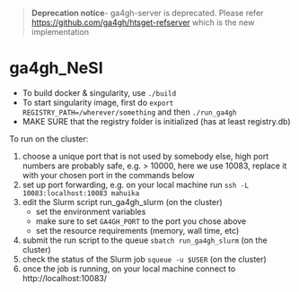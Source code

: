 >**Deprecation notice**- ga4gh-server is deprecated. Please refer https://github.com/ga4gh/htsget-refserver which is the new implementation

# ga4gh_NeSI

- To build docker & singularity, use `./build`
- To start singularity image, first do `export REGISTRY_PATH=/wherever/something` and then `./run_ga4gh`
- MAKE SURE that the registry folder is initialized (has at least registry.db)


To run on the cluster:

1. choose a unique port that is not used by somebody else, high port numbers are probably safe,
   e.g. > 10000, here we use 10083, replace it with your chosen port in the commands below
2. set up port forwarding, e.g. on your local machine run `ssh -L 10083:localhost:10083 mahuika`
3. edit the Slurm script run_ga4gh_slurm (on the cluster)
   * set the environment variables
   * make sure to set `GA4GH_PORT` to the port you chose above
   * set the resource requirements (memory, wall time, etc)
3. submit the run script to the queue `sbatch run_ga4gh_slurm` (on the cluster)
4. check the status of the Slurm job `squeue -u $USER` (on the cluster)
5. once the job is running, on your local machine connect to http://localhost:10083/
